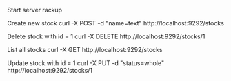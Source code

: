 Start server
  rackup

Create new stock
  curl -X POST -d "name=text" http://localhost:9292/stocks

Delete stock with id = 1
  curl -X DELETE http://localhost:9292/stocks/1

List all stocks
  curl -X GET http://localhost:9292/stocks

Update stock with id = 1
  curl -X PUT -d "status=whole" http://localhost:9292/stocks/1
